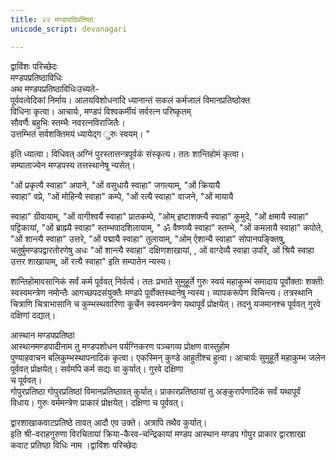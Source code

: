 ```yaml
---
title: २२ मण्डपादिप्रतिष्ठा
unicode_script: devanagari

---
```

द्वाविंशः परिच्छेदः  
मण्डपप्रतिष्ठाविधिः  
 अथ मण्डपप्रतिष्ठाविधिःउच्यते-  
पूर्ववत्वेदिकां निर्माय। आलयविशोधनादि ध्यानान्तं सकलं कर्मजालं विमानप्रतिष्ठोक्त  
विधिना कृत्वा। आचार्यः, 
मण्डपं विश्वकर्मीयं सर्वरत्न परिष्कृतम्  
सौवर्णैः बहुभिः स्तम्भैः नवरत्नविराजितैः।  
उत्तम्भितं सर्वशक्तिमयं ध्यायेद्ग ुरुः स्वयम्। "   

इति ध्यात्वा। विधिवत् अग्निं पुरस्तात्तन्त्रपूर्वकं संस्कृत्य। ततः शान्तिहोमं कृत्वा।  
सम्पाताज्येन मण्डपस्य तत्तस्थानेषु न्यसेत्।  

 "ओं प्रकृत्यै स्वाहा" अपाने, "ओं वसुधायै स्वाहा" जगत्याम्, "ओं क्रियायै  
स्वाहा" वप्रे, "ओं मोहिन्यै स्वाहा" कम्पे, "ओं रत्यै स्वाहा" वाजने, "ओं मायायै  

स्वाहा" ग्रीवायाम्, "ओं वागीश्वर्यै स्वाहा" प्रातकम्पे, "ओम् इष्टाशक्त्यै स्वाहा" कुमुदे, "ओं क्षमायै स्वाहा" पट्टिकायां, "ओं ब्राह्म्यै स्वाहा" स्तम्भपादशिलायाम्, " ॐ वैष्णव्यै स्वाहा" स्तम्भे, "ओं कमलायै स्वाहा" कपोते, "ओं शान्त्यै स्वाहा" उत्तरे, "ओं पद्मायै स्वाहा" तुलायाम्, "ओम् ऐशान्यै स्वाहा" सोपानपङ्क्तिषु, चतुर्षुमण्डपद्वारतोरणेषु अधः "ओं शान्त्यै स्वाहा" दक्षिणशाखायां, , ओं वाग्देव्यै स्वाहा उपरि, ओं श्रियै स्वाहा उत्तर शाखायाम्, ओं रत्यै स्वाहा" इति सम्पातेन न्यस्य।  

शान्तिहोमावसानिकं सर्वं कर्म पूर्ववत् निर्वर्त्य। ततः प्रभाते सुमुहूर्ते गुरुः स्वयं महाकुम्भं समादाय पूर्वोक्ताः शक्तीः स्वस्वमन्त्रेण नमोन्तैः आगच्छपदसंयुक्तैः मण्डपे पूर्वोक्तस्थानेषु न्यस्य। व्यापकरूपेण विचिन्त्य। तत्रस्थानि चित्राणि चित्राभासानि च कुम्भस्थवारिणा कूर्चेन स्वस्वमन्त्रेण यथापूर्वं प्रोक्षयेत्। तदनु यजमानश्च पूर्ववत् गुरवे  
दक्षिणां दद्यात्।  

आस्थान मण्डपप्रतिष्ठा  
आस्थानमण्डपादीनाम तु मण्डपशोधन पर्यग्निकरण पञ्चगव्य प्रोक्षण वास्तुहोम  
पुण्याहवाचन बलिकुम्भस्थापनादिकं कृत्वा। एकस्मिन् कुण्डे आहुतीश्च हुत्वा। आचार्यः सुमुहूर्ते महाकुम्भ जलेन पूर्ववत् प्रोक्षयेत्। सर्वमपि कर्म सद्यः वा कुर्यात्। गुरवे दक्षिणा  
च पूर्ववत्।  
गोपुरप्रतिष्ठा गोपुरप्रतिष्ठां विमानप्रतिष्ठावत् कुर्यात्। प्राकारप्रतिष्ठायां तु अङ्कुरार्पणादिकं सर्वं यथापूर्वं विधाय। गुरुः वर्ममन्त्रेण प्राकारं प्रोक्षयेत्। दक्षिणा च पूर्ववत्।  

द्वारशाखाकवाटप्रतिष्ठे तावत् आदौ एव उक्ते। अत्रापि तथैव कुर्यात्।  
इति श्री-वराहगुरुणा विरचितायां क्रिया-कैरव-चन्द्रिकायां मण्डप आस्थान मण्डप गोपुर प्राकार द्वारशाखा कवाट प्रतिष्ठा विधिः नाम ।द्वाविंशः परिच्छेदः  
